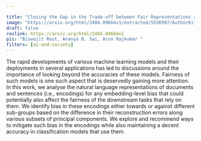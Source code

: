 ```yaml
---

title: "Closing the Gap in the Trade-off between Fair Representations and Accuracy "
image: "https://arxiv.org/html/2404.09664v1/extracted/5536997/AuthorKit24/CameraReady/imgs/tradeoff_plots/hldc_10pc_tradeoff.png"
draft: false
reslink: https://arxiv.org/html/2404.09664v1
pis: "Biswajit Rout, Ananya B. Sai, Arun Rajkumar "
filters: [ai-and-society]
---
```



The rapid developments of various machine learning models and their deployments in several applications has led to discussions around the importance of looking beyond the accuracies of these models. Fairness of such models is one such aspect that is deservedly gaining more attention. In this work, we analyse the natural language representations of documents and sentences (i.e., encodings) for any embedding-level bias that could potentially also affect the fairness of the downstream tasks that rely on them. We identify bias in these encodings either towards or against different sub-groups based on the difference in their reconstruction errors along various subsets of principal components. We explore and recommend ways to mitigate such bias in the encodings while also maintaining a decent accuracy in classification models that use them.

